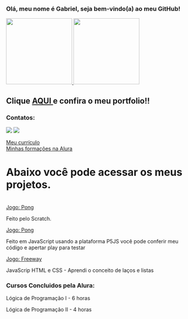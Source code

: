 ### Olá, meu nome é Gabriel, seja bem-vindo(a) ao meu GitHub!
<div>
<a href="https://github.com/gabrielitaqui">
<img height="180em" src="https://github-readme-stats.vercel.app/api/top-langs/?username=gabrielitaqui&layout=compact&langs_count=7&theme=dracula"/>
<img height="180em" src="https://github-readme-stats.vercel.app/api?username=gabrielitaqui&show_icons=true&theme=dracula&include_all_commits=true&count_private=true"/>
</a>

<h2> Clique <a href="https://gabrielitaqui.github.io/Portfolio/"> AQUI </a> e confira o meu portfolio!! </h2>
</div>

### Contatos:

<div>
<a href = "mailto:itaquigabriel@gmail.com"><img src="https://img.shields.io/badge/Gmail-D14836?style=for-the-badge&logo=gmail&logoColor=white" target="_blank"></a>
<a href="https://www.linkedin.com/in/gabriel-itaqui-248768165/" target="_blank"><img src="https://img.shields.io/badge/-LinkedIn-%230077B5?style=for-the-badge&logo=linkedin&logoColor=white" target="_blank"></a>   
</div>

<a href="https://gabrielitaqui.github.io/Curriculo-Gabriel-Itaqui/" target="_blank"> Meu currículo </a> <br>
<a href="https://cursos.alura.com.br/user/itaquigabriel/fullCertificate/4ef2d6781224cd05336eb3111cdb494d" target="_blank">Minhas formações na Alura</a> <br>
  
<h1>Abaixo você pode acessar os meus projetos.</h1> <br>
<a href="https://scratch.mit.edu/projects/803011211" target="_blank"> Jogo: Pong</a>
<p> Feito pelo Scratch. </p>
<a href="https://editor.p5js.org/GabrielItaqui/sketches/VUEtwl1Zp"> Jogo: Pong</a>
<p> Feito em JavaScript usando a plataforma P5JS você pode conferir meu código e apertar play para testar </p>
<a href="https://editor.p5js.org/GabrielItaqui/sketches/rE18eFX5c"> Jogo: Freeway</a>
<p> JavaScrip HTML e CSS - Aprendi o conceito de laços e listas</p>

<h3>Cursos Concluidos pela Alura:</h3>
<p> Lógica de Programação I - 6 horas</p>
<p> Lógica de Programação II - 4 horas</p>
